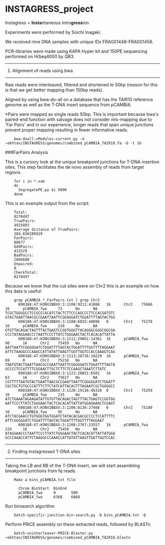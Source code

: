 INSTAGRESS_project
==================

Instagress = **Insta**ntaneous intro**gress**ion 

Experiments were performed by Soichi Inagaki.

We received nine DNA samples with unique IDs FRAG01448-FRAG01456.

PCR-libraries were made using KAPA Hyper kit and 150PE sequencing performed on HiSeq4000 by QB3.

-----

1. Alignment of reads using bwa
-------------------------------

Raw reads were interleaved, filtered and shortened to 50bp (reason for this is that we get better mapping than 150bp reads).

Aligned by using bwa-do-all on a database that has the TAIR10 reference genome as well as the T-DNA insert sequence from pCAMBIA. 

*Pairs were mapped as single reads 50bp. This is important because bwa's paired-end function with salvage does not consider mis-mapping due to 'Far Pairs' and in our experience, longer reads that span unique junctions prevent proper mapping resulting in fewer informative reads.

        bwa-doall-vModules-current.py -d ~ekhtan/INSTAGRESS/genomes/combined_pCAMBIA_TAIR10.fa -O -t 16
        


###FarPairs Analysis

This is a cursory look at the unique breakpoint junctions for T-DNA insertion sites. This step facilitates the de novo assembly of reads from target regions.

        for i in *.sam
        do
          SegregatePE.py $i 5000
        done
        

This is an example output from the script:

        
        Total:
        8278497
        TruePairs:
        4915803
        Average distance of TruePairs:
        284.656289929
        FarPairs:
        80677
        OddPairs:
        415329
        BadPairs:
        2866688
        Unpaired:
        0
        CheckTotal:
        8278497
        

Because we know that the cut sites were on Chr2 this is an example on how this data is useful:

        
        grep pCAMBIA *_FarPairs.txt | grep Chr2
          K00188:47:H3NV2BBXX:3:1108:9211:41088   16      Chr2    75666   16      pCAMBIA_fwa     73      No      NA      TCGCTGGGGCCTCCGCCCACATCTACTCTTCCCAGCCCTTCCACGATGTC   GTACTGAATTAACGCCGAATTAATTCGGGGGATCTGGATTTTAGTACTGG
          K00188:47:H3NV2BBXX:3:1108:6025:48896   0       Chr2    75278   16      pCAMBIA_fwa     220     No      NA      GTGTTACAGACTAGTTTACTGAGTCCGGTGGGTTACAGGGCGGGCGGCGA   CCCTATAGGAACCCTAATTCCCTTATCTGGGAACTACTCACACATTATTA
          K00188:47:H3NV2BBXX:3:1111:29061:14361  16      pCAMBIA_fwa     90      16      Chr2    75459   No      NA      AATTAATTCGGGGGATCTGGATTTTAGTACTGGATTTTGGTTTTAGGAAT   ATTCTAAGGCCCAAACCATTATATTAAGTTGGTTGGTCCACCAAAGTCAG
          K00188:47:H3NV2BBXX:3:1113:28726:10229  16      pCAMBIA_fwa     69      0       Chr2    75216   No      NA      TAATGTACTGAATTAACGCCGAATTAATTCGGGGGATCTGGATTTTAGTA   GCCCCTCCATTTTCGGAACTTGCTCTTCTCCAAGCTAAATCTTATC
          K00188:47:H3NV2BBXX:3:1123:20851:6501   16      pCAMBIA_fwa     63      16      Chr2    75627   No      NA      CGTTTTTAATGTACTGAATTAACGCCGAATTAATTCGGGGGATCTGGATT   CGCTGCTGTGCCCATTTCTTCTATCATTACACTTTAGAATCGCTGGGGCC
          K00188:47:H3NV2BBXX:3:1126:19116:46328  0       Chr2    75259   16      pCAMBIA_fwa     235     No      NA      ATCTGAAATAGAAGATATTGTGTTACAGACTAGTTTACTGAGTCCGGTGG   AATTCCCTTATCTGGGAACTACTCACACATTATTATGGAGAAACTCGAGT
          K00188:47:H3NV2BBXX:3:1206:8136:27408   0       Chr2    75180   16      pCAMBIA_fwa     95      No      NA      ATCTACGAACCTGTGGGTGGTGGATCTATACACGACGCCCCTCCATTTTC   ATTCGGGGGATCTGGATTTTAGTACTGGATTTTGGTTTTAGGAAT
          K00188:47:H3NV2BBXX:3:1208:2767:23557   16      pCAMBIA_fwa     224     16      Chr2    75450   No      NA      ATAGGAACCCTAATTCCCTTATCTGGGAACTACTCACACATTATTATGGA   GCCCAAACCATTCTAAGGCCCAAACCATTATATTAAGTTGGTTGGTCCAC

-----

2. Finding instagressed T-DNA sites
-----------------------------------

Taking the LB and RB of the T-DNA insert, we will start assembling breakpoint junctions from fq reads.

        Make a bins_pCAMBIA.txt file
        
          Chrom BinStart  BinEnd
          pCAMBIA_fwa     0       500 
          pCAMBIA_fwa     6368    6868
        

Run binsearch algorithm

        
        batch-specific-junction-bin-search.py -b bins_pCAMBIA.txt -Q
        


Perform PRICE assembly on these extracted reads, followed by BLASTn

        
        batch-uninterleaver-PRICE-Blaster.py ~ekhtan/INSTAGRESS/genomes/combined_pCAMBIA_TAIR10.blastn
        



